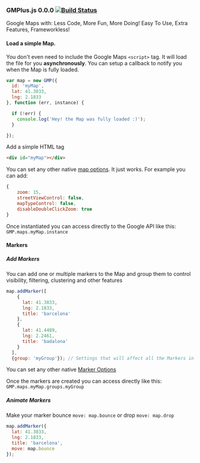 ### GMPlus.js 0.0.0 [![Build Status](https://travis-ci.org/yagoferrer/gmplus.svg?branch=master)](https://travis-ci.org/yagoferrer/gmplus)

Google Maps with: Less Code, More Fun, More Doing! Easy To Use, Extra Features, Frameworkless! 

#### Load a simple Map.
You don't even need to include the Google Maps `<script>` tag. It will load the file for you **asynchronously**.
You can setup a callback to notify you when the Map is fully loaded.
```javascript
var map = new GMP({
  id: 'myMap',
  lat: 41.3833,
  lng: 2.1833
}, function (err, instance) {

  if (!err) {
    console.log('Hey! the Map was fully loaded :)');
  }

});
```
Add a simple HTML tag
```html
<div id="myMap"></div>
```
You can set any other native [map options](https://developers.google.com/maps/documentation/javascript/reference#MapOptions). It just works. For example you can add:
```javascript
{
    zoom: 15,
    streetViewControl: false,
    mapTypeControl: false,
    disableDoubleClickZoom: true
}
```

Once instantiated you can access directly to the Google API like this: `GMP.maps.myMap.instance`

#### Markers

##### Add Markers

You can add one or multiple markers to the Map and group them to control visibility, filtering, clustering and other features

```javascript
map.addMarker([
    {
      lat: 41.3833,
      lng: 2.1833,
      title: 'barcelona'
    },
    {
      lat: 41.4489,
      lng: 2.2461,
      title: 'badalona'
    }
  ],
  {group: 'myGroup'}); // Settings that will affect all the Markers in the Array
```

You can set any other native [Marker Options](https://developers.google.com/maps/documentation/javascript/reference#MarkerOptions)

Once the markers are created you can access directly like this: `GMP.maps.myMap.groups.myGroup`

##### Animate Markers
Make your marker bounce `move: map.bounce` or drop `move: map.drop`

```javascript
map.addMarker({
  lat: 41.3833,
  lng: 2.1833,
  title: 'barcelona',
  move: map.bounce
});
```
